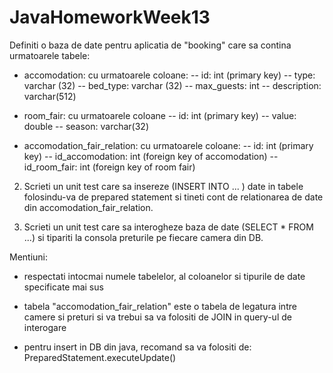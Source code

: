 # JavaHomeworkWeek13

Definiti o baza de date pentru aplicatia de "booking" care sa contina urmatoarele tabele:
- accomodation: cu urmatoarele  coloane:
    -- id: int (primary key)
    -- type: varchar (32)
    -- bed_type: varchar (32)
    -- max_guests: int
    -- description: varchar(512)

- room_fair: cu urmatoarele coloane
    -- id: int (primary key)
    -- value: double
    -- season: varchar(32)

- accomodation_fair_relation: cu urmatoarele coloane:
    -- id: int (primary key)
    -- id_accomodation: int (foreign key of accomodation)
    -- id_room_fair: int (foreign key of room fair)

2. Scrieti un unit test care sa insereze (INSERT INTO ... ) date in tabele folosindu-va de prepared statement si tineti cont de relationarea de date din accomodation_fair_relation.

3. Scrieti un unit test care sa interogheze baza de date (SELECT * FROM ...) si tipariti la consola preturile pe fiecare camera din DB.

Mentiuni:
- respectati intocmai numele tabelelor, al coloanelor si tipurile de date specificate mai sus
- tabela "accomodation_fair_relation" este o tabela de legatura intre camere si preturi si va trebui sa va folositi de JOIN in query-ul de interogare

- pentru insert in DB din java, recomand sa va folositi de: PreparedStatement.executeUpdate()

